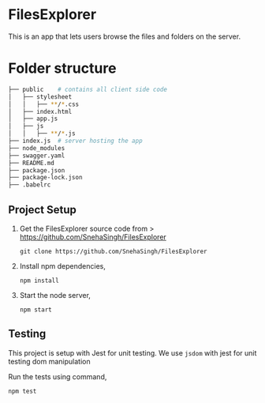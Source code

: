 # FilesExplorer
This is an app that lets users browse the files and folders on the server.

# Folder structure
```bash
├── public    # contains all client side code
│   ├── stylesheet
│   │   ├── **/*.css
│   ├── index.html
│   ├── app.js
│   ├── js
│   │   ├── **/*.js 
├── index.js  # server hosting the app
├── node_modules
├── swagger.yaml
├── README.md
├── package.json
├── package-lock.json
├── .babelrc
```

## Project Setup

1. Get the FilesExplorer source code from > https://github.com/SnehaSingh/FilesExplorer

    `git clone https://github.com/SnehaSingh/FilesExplorer`

2. Install npm dependencies,

    `npm install`

3. Start the node server,

    `npm start`


## Testing
This project is setup with Jest for unit testing. We use `jsdom` with jest for unit testing dom manipulation

Run the tests using command,

  `npm test`



